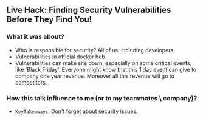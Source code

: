 ## Live Hack: Finding Security Vulnerabilities Before They Find You!
### What it was about?
* Who is responsible for security? All of us, including developers
* Vulnerabilities in official docker hub
* Vulnerabilities can make site down, especially on some critical events, like 'Black Friday'. 
Everyone might know that this 1 day event can give to company one year revenue. 
Moreover all this revenue will go to competitors.
 
### How this talk influence to me (or to my teammates \ company)?
* `KeyTakeaways`: Don't forget about security issues.